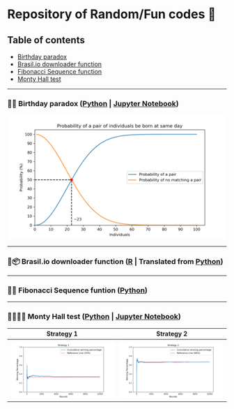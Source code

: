 # Repository of Random/Fun codes :penguin:

## Table of contents
- [Birthday paradox](Birthday_Paradox)
- [Brasil.io downloader function](Brasil_io)
- [Fibonacci Sequence function](Fibonacci)
- [Monty Hall test](Monty_Hall)

---

### :balloon::tada: Birthday paradox ([Python](Birthday_Paradox/birthday_paradox.py) | [Jupyter Notebook](Birthday_Paradox/Birthday_Paradox.ipynb))

![Birthday paradox](Birthday_Paradox/birthday.png)

---

### :truck::package: Brasil.io downloader function ([R](Brasil_io/download_brasilio.R) | Translated from [Python](https://gist.github.com/turicas/3e3621d61415e3453cd03a1997f7473f))

---

### :1234::symbols: Fibonacci Sequence funtion ([Python](Fibonacci/fibonacci.py))

---

### :door::door::door::gift: Monty Hall test ([Python](Monty_Hall/monty_hall.py) | [Jupyter Notebook](Monty_Hall/Monty_Hall.ipynb))
Strategy 1 | Strategy 2
:---:|:---:
![Strategy 1](Monty_Hall/strategy1.png) | ![Strategy 2](Monty_Hall/strategy2.png)